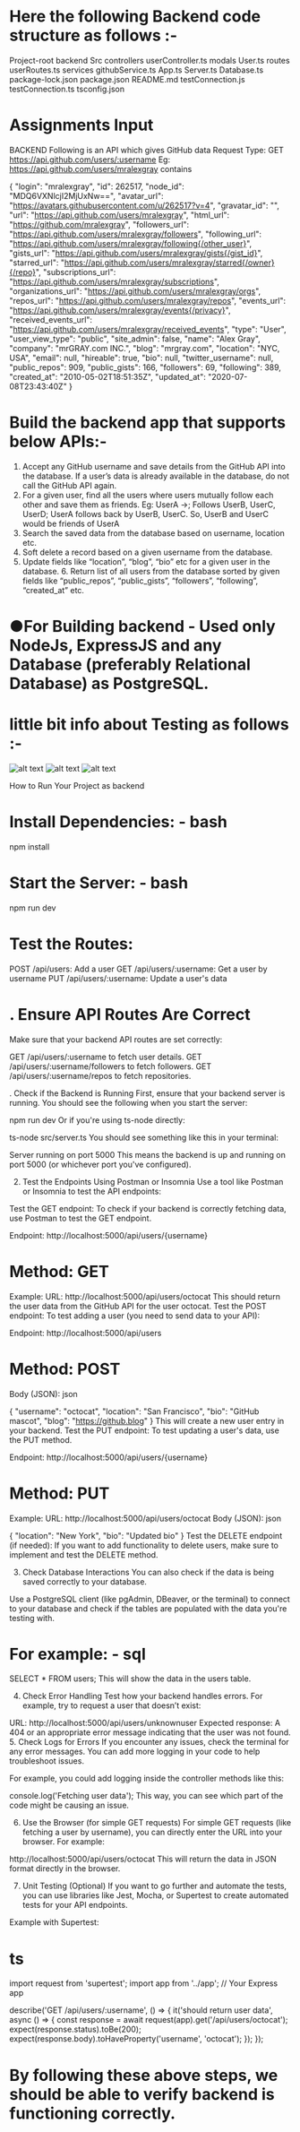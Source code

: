 # Here the following Backend code structure as follows :-

Project-root
    backend 
        Src
            controllers
                userController.ts
            modals
                User.ts
            routes
                userRoutes.ts
            services
                githubService.ts
            App.ts
            Server.ts
            Database.ts
        package-lock.json
        package.json
        README.md
        testConnection.js
        testConnection.ts
        tsconfig.json

# Assignments Input
BACKEND 
Following is an API which gives GitHub data 
Request Type: GET 
https://api.github.com/users/:username 
Eg: https://api.github.com/users/mralexgray contains 

{
  "login": "mralexgray",
  "id": 262517,
  "node_id": "MDQ6VXNlcjI2MjUxNw==",
  "avatar_url": "https://avatars.githubusercontent.com/u/262517?v=4",
  "gravatar_id": "",
  "url": "https://api.github.com/users/mralexgray",
  "html_url": "https://github.com/mralexgray",
  "followers_url": "https://api.github.com/users/mralexgray/followers",
  "following_url": "https://api.github.com/users/mralexgray/following{/other_user}",
  "gists_url": "https://api.github.com/users/mralexgray/gists{/gist_id}",
  "starred_url": "https://api.github.com/users/mralexgray/starred{/owner}{/repo}",
  "subscriptions_url": "https://api.github.com/users/mralexgray/subscriptions",
  "organizations_url": "https://api.github.com/users/mralexgray/orgs",
  "repos_url": "https://api.github.com/users/mralexgray/repos",
  "events_url": "https://api.github.com/users/mralexgray/events{/privacy}",
  "received_events_url": "https://api.github.com/users/mralexgray/received_events",
  "type": "User",
  "user_view_type": "public",
  "site_admin": false,
  "name": "Alex Gray",
  "company": "mrGRAY.com INC.",
  "blog": "mrgray.com",
  "location": "NYC, USA",
  "email": null,
  "hireable": true,
  "bio": null,
  "twitter_username": null,
  "public_repos": 909,
  "public_gists": 166,
  "followers": 69,
  "following": 389,
  "created_at": "2010-05-02T18:51:35Z",
  "updated_at": "2020-07-08T23:43:40Z"
}



# Build the backend app that supports below APIs:-

1. Accept any GitHub username and save details from the GitHub API into the database. If a user’s data is already available in the database, do not call the GitHub API again. 
2. For a given user, find all the users where users mutually follow each other and save them as friends. Eg: UserA ->; Follows UserB, UserC, UserD; UserA follows back by UserB, UserC. So, UserB and UserC would be friends of UserA 
3. Search the saved data from the database based on username, location etc. 
4. Soft delete a record based on a given username from the database. 
5. Update fields like “location”, “blog”, “bio” etc for a given user in the database. 6. Return list of all users from the database sorted by given fields like “public_repos”, “public_gists”, “followers”, “following”, “created_at” etc. 

# ●For Building backend -  Used only NodeJs, ExpressJS and any Database (preferably Relational Database) as PostgreSQL.

# little bit info about Testing as follows :-
![alt text](image.png) 
![alt text](image-1.png)
![alt text](image-2.png)

How to Run Your Project as backend 
# Install Dependencies: - bash
npm install

# Start the Server: - bash
npm run dev

# Test the Routes:

POST /api/users: Add a user
GET /api/users/:username: Get a user by username
PUT /api/users/:username: Update a user's data

# . Ensure API Routes Are Correct
Make sure that your backend API routes are set correctly:

GET /api/users/:username to fetch user details.
GET /api/users/:username/followers to fetch followers.
GET /api/users/:username/repos to fetch repositories.

. Check if the Backend is Running
First, ensure that your backend server is running. You should see the following when you start the server:


npm run dev
Or if you're using ts-node directly:


ts-node src/server.ts
You should see something like this in your terminal:


Server running on port 5000
This means the backend is up and running on port 5000 (or whichever port you've configured).

2. Test the Endpoints Using Postman or Insomnia
Use a tool like Postman or Insomnia to test the API endpoints:

Test the GET endpoint:
To check if your backend is correctly fetching data, use Postman to test the GET endpoint.

Endpoint: http://localhost:5000/api/users/{username}

# Method: GET
Example:
URL: http://localhost:5000/api/users/octocat
This should return the user data from the GitHub API for the user octocat.
Test the POST endpoint:
To test adding a user (you need to send data to your API):

Endpoint: http://localhost:5000/api/users


# Method: POST
Body (JSON):
json


{
  "username": "octocat",
  "location": "San Francisco",
  "bio": "GitHub mascot",
  "blog": "https://github.blog"
}
This will create a new user entry in your backend.
Test the PUT endpoint:
To test updating a user's data, use the PUT method.

Endpoint: http://localhost:5000/api/users/{username}


# Method: PUT
Example:
URL: http://localhost:5000/api/users/octocat
Body (JSON):
json

{
  "location": "New York",
  "bio": "Updated bio"
}
Test the DELETE endpoint (if needed):
If you want to add functionality to delete users, make sure to implement and test the DELETE method.

3. Check Database Interactions
You can also check if the data is being saved correctly to your database.

Use a PostgreSQL client (like pgAdmin, DBeaver, or the terminal) to connect to your database and check if the tables are populated with the data you're testing with.

# For example: - sql
SELECT * FROM users;
This will show the data in the users table.

4. Check Error Handling
Test how your backend handles errors. For example, try to request a user that doesn’t exist:

URL: http://localhost:5000/api/users/unknownuser
Expected response: A 404 or an appropriate error message indicating that the user was not found.
5. Check Logs for Errors
If you encounter any issues, check the terminal for any error messages. You can add more logging in your code to help troubleshoot issues.

For example, you could add logging inside the controller methods like this:

console.log('Fetching user data');
This way, you can see which part of the code might be causing an issue.

6. Use the Browser (for simple GET requests)
For simple GET requests (like fetching a user by username), you can directly enter the URL into your browser. For example:

http://localhost:5000/api/users/octocat
This will return the data in JSON format directly in the browser.

7. Unit Testing (Optional)
If you want to go further and automate the tests, you can use libraries like Jest, Mocha, or Supertest to create automated tests for your API endpoints.

Example with Supertest:

# ts

import request from 'supertest';
import app from '../app'; // Your Express app

describe('GET /api/users/:username', () => {
  it('should return user data', async () => {
    const response = await request(app).get('/api/users/octocat');
    expect(response.status).toBe(200);
    expect(response.body).toHaveProperty('username', 'octocat');
  });
});


#  By following these above steps, we  should be able to verify backend is functioning correctly.

